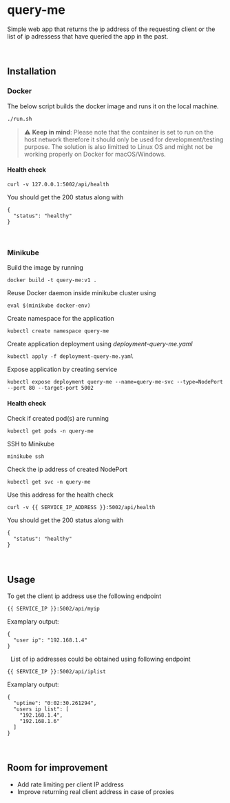 # query-me
Simple web app that returns the ip address of the requesting client or the list of ip adressess that have queried the app in the past.

&nbsp;
## Installation
### Docker 

The below script builds the docker image and runs it on the local machine.
``` sh
./run.sh
```

> :warning: **Keep in mind**: Please note that the container is set to run on the host network therefore it should only be used for development/testing purpose. The solution is also limitted to Linux OS and might not be working properly on Docker for macOS/Windows.

#### Health check
```console
curl -v 127.0.0.1:5002/api/health
```
You should get the 200 status along with
```console
{
  "status": "healthy"
}
```

&nbsp;
### Minikube

Build the image by running
```console
docker build -t query-me:v1 .
```

Reuse Docker daemon inside minikube cluster using
```console
eval $(minikube docker-env)
```

Create namespace for the application
```console
kubectl create namespace query-me
```


Create application deployment using <i>deployment-query-me.yaml</i>
```console
kubectl apply -f deployment-query-me.yaml
```

Expose application by creating service
```console
kubectl expose deployment query-me --name=query-me-svc --type=NodePort --port 80 --target-port 5002
```

#### Health check

Check if created pod(s) are running
```console
kubectl get pods -n query-me
```

SSH to Minikube
```console
minikube ssh
```

Check the ip address of created NodePort
```console
kubectl get svc -n query-me
```

Use this address for the health check
```console
curl -v {{ SERVICE_IP_ADDRESS }}:5002/api/health
```

You should get the 200 status along with
```console
{
  "status": "healthy"
}
```

&nbsp;
## Usage

To get the client ip address use the following endpoint
```console
{{ SERVICE_IP }}:5002/api/myip
```

Examplary output:
```
{
  "user ip": "192.168.1.4"
}
```
&nbsp;
List of ip addresses could be obtained using following endpoint
```console
{{ SERVICE_IP }}:5002/api/iplist
```
Examplary output:
```
{
  "uptime": "0:02:30.261294",
  "users ip list": [
    "192.168.1.4",
    "192.168.1.6"
  ]
}
```
&nbsp;
## Room for improvement
- Add rate limiting per client IP address
- Improve returning real client address in case of proxies








